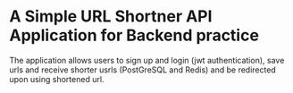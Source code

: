 # A Simple URL Shortner API Application for Backend practice
The application allows users to sign up and login (jwt authentication), save urls and receive shorter usrls (PostGreSQL and Redis) and be redirected upon using shortened url.
